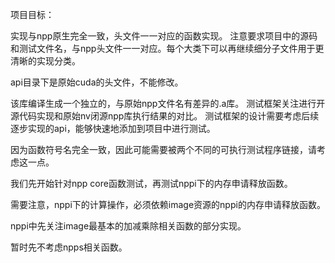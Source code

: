 项目目标：

实现与npp原生完全一致，头文件一一对应的函数实现。
注意要求项目中的源码和测试文件名，与npp头文件一一对应。每个大类下可以再继续细分子文件用于更清晰的实现分类。

api目录下是原始cuda的头文件，不能修改。


该库编译生成一个独立的，与原始npp文件名有差异的.a库。
测试框架关注进行开源代码实现和原始nv闭源npp库执行结果的对比。
测试框架的设计需要考虑后续逐步实现的api，能够快速地添加到项目中进行测试。


因为函数符号名完全一致，因此可能需要被两个不同的可执行测试程序链接，请考虑这一点。

我们先开始针对npp core函数测试，再测试nppi下的内存申请释放函数。

需要注意，nppi下的计算操作，必须依赖image资源的nppi的内存申请释放函数。

nppi中先关注image最基本的加减乘除相关函数的部分实现。

暂时先不考虑npps相关函数。




